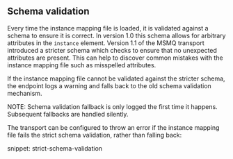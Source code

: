 ## Schema validation

Every time the instance mapping file is loaded, it is validated against a schema to ensure it is correct. In version 1.0 this schema allows for arbitrary attributes in the `instance` element. Version 1.1 of the MSMQ transport introduced a stricter schema which checks to ensure that no unexpected attributes are present. This can help to discover common mistakes with the instance mapping file such as misspelled attributes.

If the instance mapping file cannot be validated against the stricter schema, the endpoint logs a warning and falls back to the old schema validation mechanism.

NOTE: Schema validation fallback is only logged the first time it happens. Subsequent fallbacks are handled silently.

The transport can be configured to throw an error if the instance mapping file fails the strict schema validation, rather than falling back:

snippet: strict-schema-validation